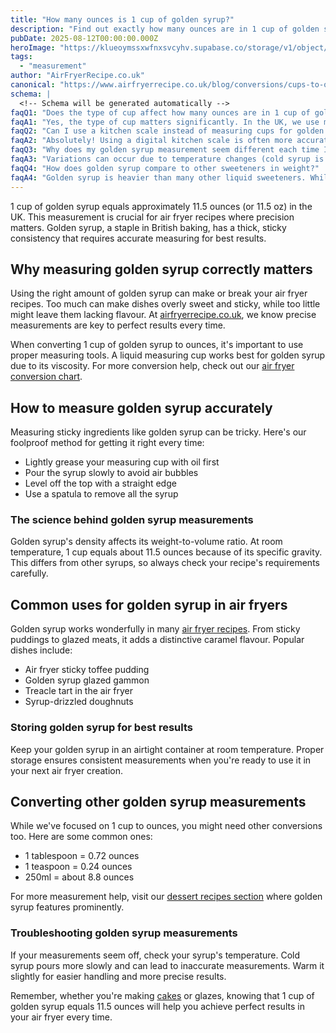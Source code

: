 ```yaml
---
title: "How many ounces is 1 cup of golden syrup?"
description: "Find out exactly how many ounces are in 1 cup of golden syrup for perfect air fryer recipes every time. No more guesswork!"
pubDate: 2025-08-12T00:00:00.000Z
heroImage: "https://klueoymssxwfnxsvcyhv.supabase.co/storage/v1/object/public/Shmucket/how-many-ounces-is-1-cup-of-golden-syrup.webp"
tags:
  - "measurement"
author: "AirFryerRecipe.co.uk"
canonical: "https://www.airfryerrecipe.co.uk/blog/conversions/cups-to-ounces/how-many-ounces-is-1-cup-of-golden-syrup"
schema: |
  <!-- Schema will be generated automatically -->
faqQ1: "Does the type of cup affect how many ounces are in 1 cup of golden syrup?"
faqA1: "Yes, the type of cup matters significantly. In the UK, we use metric cups (250ml) which differ from US cups (240ml). For golden syrup, 1 UK metric cup equals about 11.5 ounces, while a US cup would be slightly less at around 11 ounces. Always check which measurement system your recipe uses."
faqQ2: "Can I use a kitchen scale instead of measuring cups for golden syrup?"
faqA2: "Absolutely! Using a digital kitchen scale is often more accurate for sticky ingredients like golden syrup. Simply set your scale to ounces and pour directly into your mixing bowl. This method eliminates the need for greasing measuring cups and gives you precise measurements every time."
faqQ3: "Why does my golden syrup measurement seem different each time I measure?"
faqA3: "Variations can occur due to temperature changes (cold syrup is denser) or how you pour it (creating air bubbles). The syrup's age can also affect viscosity. For consistency, always measure at room temperature and pour slowly down the side of the measuring cup to minimise air pockets."
faqQ4: "How does golden syrup compare to other sweeteners in weight?"
faqA4: "Golden syrup is heavier than many other liquid sweeteners. While 1 cup of golden syrup weighs about 11.5 ounces, honey weighs roughly 12 ounces per cup, and maple syrup about 11 ounces. This difference matters in recipes, especially when substituting one sweetener for another in air fryer cooking."
---
```

<p>1 cup of golden syrup equals approximately 11.5 ounces (or 11.5 oz) in the UK. This measurement is crucial for air fryer recipes where precision matters. Golden syrup, a staple in British baking, has a thick, sticky consistency that requires accurate measuring for best results.</p>

<h2>Why measuring golden syrup correctly matters</h2>
<p>Using the right amount of golden syrup can make or break your air fryer recipes. Too much can make dishes overly sweet and sticky, while too little might leave them lacking flavour. At <a href=https://www.airfryerrecipe.co.uk/>airfryerrecipe.co.uk</a>, we know precise measurements are key to perfect results every time.</p>
<p>When converting 1 cup of golden syrup to ounces, it's important to use proper measuring tools. A liquid measuring cup works best for golden syrup due to its viscosity. For more conversion help, check out our <a href=https://www.airfryerrecipe.co.uk/air-fryer-conversion-chart>air fryer conversion chart</a>.</p>

<h2>How to measure golden syrup accurately</h2>
<p>Measuring sticky ingredients like golden syrup can be tricky. Here's our foolproof method for getting it right every time:</p>
<ul>
<li>Lightly grease your measuring cup with oil first</li>
<li>Pour the syrup slowly to avoid air bubbles</li>
<li>Level off the top with a straight edge</li>
<li>Use a spatula to remove all the syrup</li>
</ul>

<h3>The science behind golden syrup measurements</h3>
<p>Golden syrup's density affects its weight-to-volume ratio. At room temperature, 1 cup equals about 11.5 ounces because of its specific gravity. This differs from other syrups, so always check your recipe's requirements carefully.</p>

<h2>Common uses for golden syrup in air fryers</h2>
<p>Golden syrup works wonderfully in many <a href=https://www.airfryerrecipe.co.uk/recipes>air fryer recipes</a>. From sticky puddings to glazed meats, it adds a distinctive caramel flavour. Popular dishes include:</p>
<ul>
<li>Air fryer sticky toffee pudding</li>
<li>Golden syrup glazed gammon</li>
<li>Treacle tart in the air fryer</li>
<li>Syrup-drizzled doughnuts</li>
</ul>

<h3>Storing golden syrup for best results</h3>
<p>Keep your golden syrup in an airtight container at room temperature. Proper storage ensures consistent measurements when you're ready to use it in your next air fryer creation.</p>

<h2>Converting other golden syrup measurements</h2>
<p>While we've focused on 1 cup to ounces, you might need other conversions too. Here are some common ones:</p>
<ul>
<li>1 tablespoon = 0.72 ounces</li>
<li>1 teaspoon = 0.24 ounces</li>
<li>250ml = about 8.8 ounces</li>
</ul>
<p>For more measurement help, visit our <a href=https://www.airfryerrecipe.co.uk/recipe-category/dessert>dessert recipes section</a> where golden syrup features prominently.</p>

<h3>Troubleshooting golden syrup measurements</h3>
<p>If your measurements seem off, check your syrup's temperature. Cold syrup pours more slowly and can lead to inaccurate measurements. Warm it slightly for easier handling and more precise results.</p>

<p>Remember, whether you're making <a href=https://www.airfryerrecipe.co.uk/recipe-category/cakes>cakes</a> or glazes, knowing that 1 cup of golden syrup equals 11.5 ounces will help you achieve perfect results in your air fryer every time.</p>
